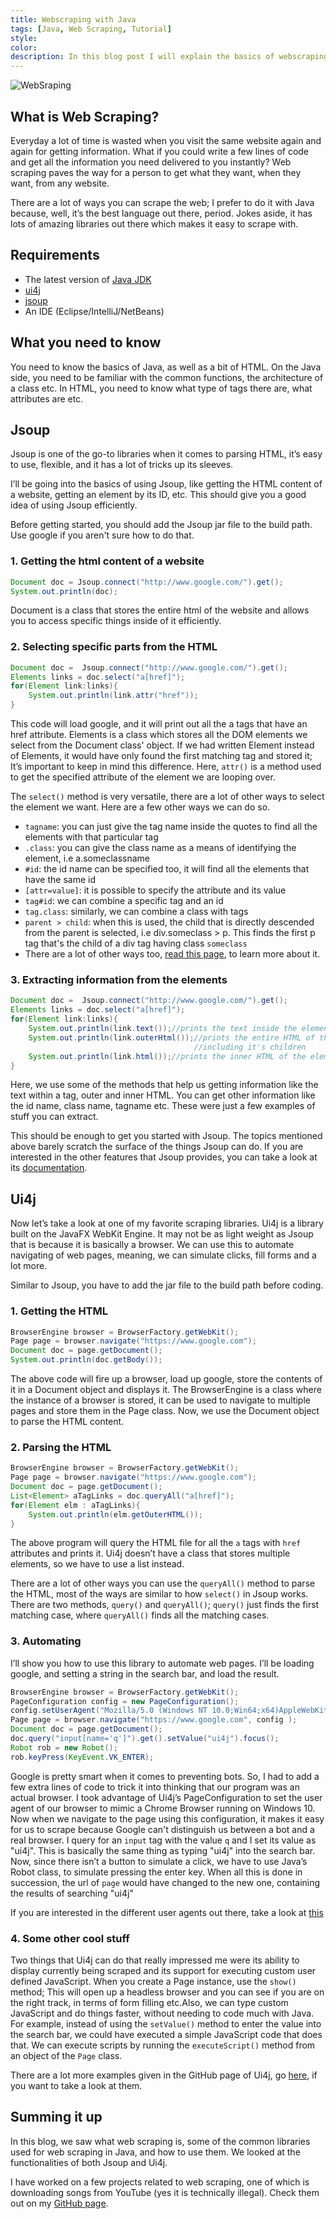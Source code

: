 ```yaml
---
title: Webscraping with Java
tags: [Java, Web Scraping, Tutorial]
style: 
color: 
description: In this blog post I will explain the basics of webscraping and the best tools you can use.
---
```


![WebSraping]({{site.baseurl}}/images/webscraping-with-java/feature.png)

## What is Web Scraping?

Everyday a lot of time is wasted when you visit the same website again and again for getting information. What if you could write a few lines of code and get all the information you need delivered to you instantly? Web scraping paves the way for a person to get what they want, when they want, from any website.

There are a lot of ways you can scrape the web; I prefer to do it with Java because, well, it’s the best language out there, period. Jokes aside, it has lots of amazing libraries out there which makes it easy to scrape with.

## Requirements

- The latest version of [Java JDK](http://www.oracle.com/technetwork/java/javase/downloads/index.html)
- [ui4j](https://mvnrepository.com/artifact/com.ui4j/ui4j-ide/1.1.0)
- [jsoup](https://jsoup.org/download)
- An IDE (Eclipse/IntelliJ/NetBeans)

## What you need to know

You need to know the basics of Java, as well as a bit of HTML. On the Java side, you need to be familiar with the common functions, the architecture of a class etc. In HTML, you need to know what type of tags there are, what attributes are etc.

## Jsoup

Jsoup is one of the go-to libraries when it comes to parsing HTML, it’s easy to use, flexible, and it has a lot of tricks up its sleeves.

I’ll be going into the basics of using Jsoup, like getting the HTML content of a website, getting an element by its ID, etc. This should give you a good idea of using Jsoup efficiently.

Before getting started, you should add the Jsoup jar file to the build path. Use google if you aren't sure how to do that.

### 1. Getting the html content of a website

```java
Document doc = Jsoup.connect("http://www.google.com/").get();
System.out.println(doc);
```

Document is a class that stores the entire html of the website and allows you to access specific things inside of it efficiently.

### 2. Selecting specific parts from the HTML

```java
Document doc =  Jsoup.connect("http://www.google.com/").get();
Elements links = doc.select("a[href]");
for(Element link:links){
    System.out.println(link.attr("href"));
}
```

This code will load google, and it will print out all the a tags that have an href attribute. Elements is a class which stores all the DOM elements we select from the Document class' object. If we had written Element instead of Elements, it would have only found the first matching tag and stored it; It’s important to keep in mind this difference. Here, `attr()` is a method used to get the specified attribute of the element we are looping over.

The `select()` method is very versatile, there are a lot of other ways to select the element we want. Here are a few other ways we can do so.

- `tagname`: you can just give the tag name inside the quotes to find all the elements with that particular tag
- `.class`: you can give the class name as a means of identifying the element, i.e a.someclassname
- `#id`: the id name can be specified too, it will find all the elements that have the same id
- `[attr=value]`: it is possible to specify the attribute and its value
- `tag#id`: we can combine a specific tag and an id
- `tag.class`: similarly, we can combine a class with tags
- `parent > child`: when this is used, the child that is directly descended from the parent is selected, i.e div.someclass > p. This finds the first p tag that's the child of a div tag having class `someclass`
- There are a lot of other ways too, [read this page](https://jsoup.org/cookbook/extracting-data/selector-syntax), to learn more about it.

### 3. Extracting information from the elements

```java
Document doc =  Jsoup.connect("http://www.google.com/").get();
Elements links = doc.select("a[href]");
for(Element link:links){
    System.out.println(link.text());//prints the text inside the element
    System.out.println(link.outerHtml());//prints the entire HTML of the element
                                         //including it's children
    System.out.println(link.html());//prints the inner HTML of the element
}
```

Here, we use some of the methods that help us getting information like the text within a tag, outer and inner HTML.
You can get other information like the id name, class name, tagname etc. These were just a few examples of stuff you can extract.

This should be enough to get you started with Jsoup. The topics mentioned above barely scratch the surface of the things Jsoup can do. If you are interested in the other features that Jsoup provides, you can take a look at its [documentation](https://jsoup.org/apidocs/).

## Ui4j

Now let’s take a look at one of my favorite scraping libraries. Ui4j is a library built on the JavaFX WebKit Engine. It may not be as light weight as Jsoup that is because it is basically a browser. We can use this to automate navigating of web pages, meaning, we can simulate clicks, fill forms and a lot more.

Similar to Jsoup, you have to add the jar file to the build path before coding.

### 1. Getting the HTML

```java
BrowserEngine browser = BrowserFactory.getWebKit();
Page page = browser.navigate("https://www.google.com");
Document doc = page.getDocument();
System.out.println(doc.getBody());
```

The above code will fire up a browser, load up google, store the contents of it in a Document object and displays it. The BrowserEngine is a class where the instance of a browser is stored, it can be used to navigate to multiple pages and store them in the Page class. Now, we use the Document object to parse the HTML content.

### 2. Parsing the HTML

```java
BrowserEngine browser = BrowserFactory.getWebKit();
Page page = browser.navigate("https://www.google.com");
Document doc = page.getDocument();
List<Element> aTagLinks = doc.queryAll("a[href]");
for(Element elm : aTagLinks){
    System.out.println(elm.getOuterHTML());
}
```

The above program will query the HTML file for all the `a` tags with `href` attributes and prints it. Ui4j doesn’t have a class that stores multiple elements, so we have to use a list instead.

There are a lot of other ways you can use the `queryAll()` method to parse the HTML, most of the ways are similar to how `select()` in Jsoup works. There are two methods, `query()` and `queryAll()`; `query()` just finds the first matching case, where `queryAll()` finds all the matching cases.

### 3. Automating

I’ll show you how to use this library to automate web pages. I’ll be loading google, and setting a string in the search bar, and load the result.

```java
BrowserEngine browser = BrowserFactory.getWebKit();
PageConfiguration config = new PageConfiguration();
config.setUserAgent("Mozilla/5.0 (Windows NT 10.0;Win64;x64)AppleWebKit/537.36(KHTML, like Gecko)Chrome/56.0.2924.87Safari/537.36");
Page page = browser.navigate("https://www.google.com", config );
Document doc = page.getDocument();
doc.query("input[name='q']").get().setValue("ui4j").focus();
Robot rob = new Robot();
rob.keyPress(KeyEvent.VK_ENTER);
```

Google is pretty smart when it comes to preventing bots. So, I had to add a few extra lines of code to trick it into thinking that our program was an actual browser. I took advantage of Ui4j’s PageConfiguration to set the user agent of our browser to mimic a Chrome Browser running on Windows 10. Now when we navigate to the page using this configuration, it makes it easy for us to scrape because Google can't distinguish us between a bot and a real browser. I query for an `input` tag with the value `q` and I set its value as  "ui4j". This is basically the same thing as typing "ui4j" into the search bar. Now, since there isn’t a button to simulate a click, we have to use Java’s Robot class, to simulate pressing the enter key. When all this is done in succession, the url of `page` would have changed to the new one, containing the results of searching "ui4j"

If you are interested in the different user agents out there, take a look at [this](https://techblog.willshouse.com/2012/01/03/most-common-user-agents/)

### 4. Some other cool stuff

Two things that Ui4j can do that really impressed me were its ability to display currently being scraped and its support for executing custom user defined JavaScript. When you create a Page instance, use the `show()` method; This will open up a headless browser and you can see if you are on the right track, in terms of form filling etc.Also, we can type custom JavaScript and do things faster, without needing to code much with Java. For example, instead of using the `setValue()` method to enter the value into the search bar, we could have executed a simple JavaScript code that does that. We can execute scripts by running the `executeScript()` method from an object of the `Page` class.

There are a lot more examples given in the GitHub page of Ui4j, go [here](https://github.com/ui4j/ui4j/tree/master/ui4j-sample/src/main/java/com/ui4j/sample), if you want to take a look at them.

## Summing it up

In this blog, we saw what web scraping is, some of the common libraries used for web scraping in Java, and how to use them. We looked at the functionalities of both Jsoup and Ui4j.

I have worked on a few projects related to web scraping, one of which is downloading songs from YouTube (yes it is technically illegal). Check them out on my [GitHub page](https://github.com/AakashSasikumar).
